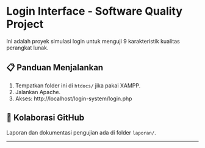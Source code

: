 # Login Interface - Software Quality Project

Ini adalah proyek simulasi login untuk menguji 9 karakteristik kualitas perangkat lunak.

## 📋 Panduan Menjalankan
1. Tempatkan folder ini di `htdocs/` jika pakai XAMPP.
2. Jalankan Apache.
3. Akses: http://localhost/login-system/login.php


## 👥 Kolaborasi GitHub
Laporan dan dokumentasi pengujian ada di folder `laporan/`.

---

